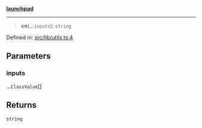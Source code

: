 [**launchpad**](index.md)

***

> **cn**(...`inputs`): `string`

Defined in: [src/lib/utils.ts:4](https://github.com/victorbratov/launchpad/blob/6dd13cd77753e59ec2a031fc7279545899826925/src/lib/utils.ts#L4)

## Parameters

### inputs

...`ClassValue`[]

## Returns

`string`
